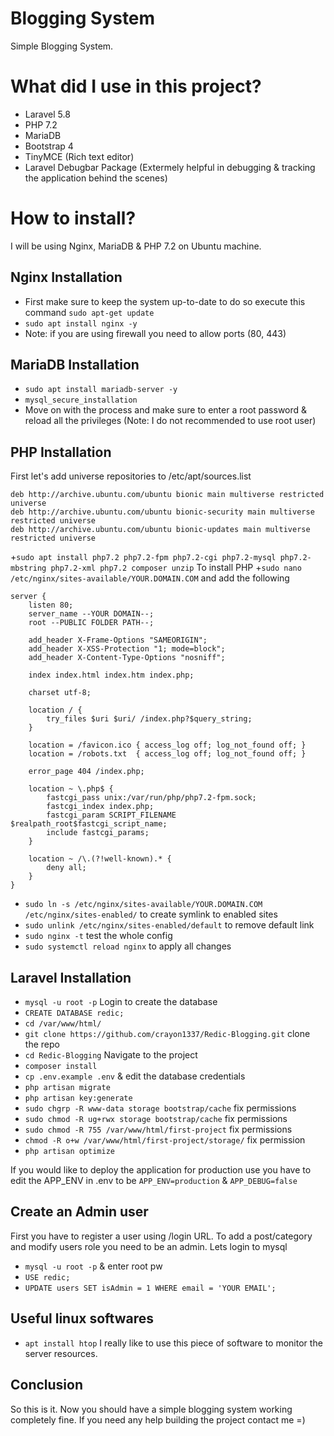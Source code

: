 # Blogging System
Simple Blogging System.

# What did I use in this project?
+ Laravel 5.8
+ PHP 7.2
+ MariaDB 
+ Bootstrap 4
+ TinyMCE (Rich text editor)
+ Laravel Debugbar Package (Extermely helpful in debugging & tracking the application behind the scenes)

# How to install?
I will be using Nginx, MariaDB & PHP 7.2 on Ubuntu machine.

## Nginx Installation 
+ First make sure to keep the system up-to-date to do so execute this command `sudo apt-get update`
+ `sudo apt install nginx -y` 
+ Note: if you are using firewall you need to allow ports (80, 443)

## MariaDB Installation
+ `sudo apt install mariadb-server -y`
+ `mysql_secure_installation`
+ Move on with the process and make sure to enter a root password & reload all the privileges (Note: I do not recommended to use root user)

## PHP Installation
First let's add universe repositories to /etc/apt/sources.list
```
deb http://archive.ubuntu.com/ubuntu bionic main multiverse restricted universe
deb http://archive.ubuntu.com/ubuntu bionic-security main multiverse restricted universe
deb http://archive.ubuntu.com/ubuntu bionic-updates main multiverse restricted universe
```
+`sudo apt install php7.2 php7.2-fpm php7.2-cgi php7.2-mysql php7.2-mbstring php7.2-xml php7.2 composer unzip` To install PHP
+`sudo nano /etc/nginx/sites-available/YOUR.DOMAIN.COM` and add the following
```
server {
    listen 80;
    server_name --YOUR DOMAIN--;
    root --PUBLIC FOLDER PATH--;

    add_header X-Frame-Options "SAMEORIGIN";
    add_header X-XSS-Protection "1; mode=block";
    add_header X-Content-Type-Options "nosniff";

    index index.html index.htm index.php;

    charset utf-8;

    location / {
        try_files $uri $uri/ /index.php?$query_string;
    }

    location = /favicon.ico { access_log off; log_not_found off; }
    location = /robots.txt  { access_log off; log_not_found off; }

    error_page 404 /index.php;

    location ~ \.php$ {
        fastcgi_pass unix:/var/run/php/php7.2-fpm.sock;
        fastcgi_index index.php;
        fastcgi_param SCRIPT_FILENAME $realpath_root$fastcgi_script_name;
        include fastcgi_params;
    }

    location ~ /\.(?!well-known).* {
        deny all;
    }
}
```
+ `sudo ln -s /etc/nginx/sites-available/YOUR.DOMAIN.COM /etc/nginx/sites-enabled/` to create symlink to enabled sites
+ `sudo unlink /etc/nginx/sites-enabled/default` to remove default link
+ `sudo nginx -t` test the whole config
+ `sudo systemctl reload nginx` to apply all changes

## Laravel Installation
+ `mysql -u root -p` Login to create the database
+ `CREATE DATABASE redic;`
+ `cd /var/www/html/`
+ `git clone https://github.com/crayon1337/Redic-Blogging.git` clone the repo
+ `cd Redic-Blogging` Navigate to the project
+ `composer install`
+ `cp .env.example .env` & edit the database credentials
+ `php artisan migrate`
+ `php artisan key:generate`
+ `sudo chgrp -R www-data storage bootstrap/cache` fix permissions
+ `sudo chmod -R ug+rwx storage bootstrap/cache` fix permissions
+ `sudo chmod -R 755 /var/www/html/first-project` fix permissions
+ `chmod -R o+w /var/www/html/first-project/storage/` fix permission
+ `php artisan optimize`

If you would like to deploy the application for production use you have to edit the APP_ENV in .env to be ``APP_ENV=production`` & ``APP_DEBUG=false``

## Create an Admin user
First you have to register a user using /login URL.
To add a post/category and modify users role you need to be an admin. Lets login to mysql
+ `mysql -u root -p` & enter root pw
+ `USE redic;`
+ `UPDATE users SET isAdmin = 1 WHERE email = 'YOUR EMAIL';`


## Useful linux softwares
+ `apt install htop` I really like to use this piece of software to monitor the server resources.

## Conclusion
So this is it. Now you should have a simple blogging system working completely fine. If you need any help building the project contact me =)
